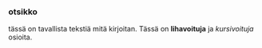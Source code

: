### otsikko

tässä on tavallista tekstiä mitä kirjoitan. Tässä on **lihavoituja** ja _kursivoituja_ osioita.
